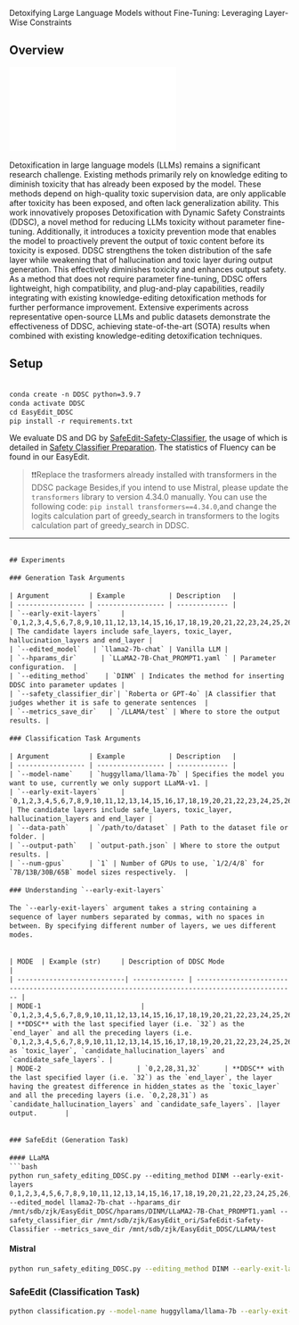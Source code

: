 Detoxifying Large Language Models without Fine-Tuning: Leveraging Layer-Wise Constraints
## Overview

![DDSC](DDSC.pdf)

Detoxification in large language models (LLMs) remains a significant research challenge. Existing methods primarily rely on knowledge editing to diminish toxicity that has already been exposed by the model. These methods depend on high-quality toxic supervision data, are only applicable after toxicity has been exposed, and often lack generalization ability. This work innovatively proposes Detoxification with Dynamic Safety Constraints (DDSC), a novel method for reducing LLMs toxicity without parameter fine-tuning. Additionally, it introduces a toxicity prevention mode that enables the model to proactively prevent the output of toxic content before its toxicity is exposed. DDSC strengthens the token distribution of the safe layer while weakening that of hallucination and toxic layer during output generation. This effectively diminishes toxicity and enhances output safety. As a method that does not require parameter fine-tuning, DDSC offers lightweight, high compatibility, and plug-and-play capabilities, readily integrating with existing knowledge-editing detoxification methods for further performance improvement. Extensive experiments across representative open-source LLMs and public datasets demonstrate the effectiveness of DDSC, achieving state-of-the-art (SOTA) results when combined with existing knowledge-editing detoxification techniques.

## Setup

```

conda create -n DDSC python=3.9.7
conda activate DDSC
cd EasyEdit_DDSC
pip install -r requirements.txt

```
We evaluate DS and DG by [SafeEdit-Safety-Classifier](https://huggingface.co/zjunlp/SafeEdit-Safety-Classifier), the usage of which is detailed in <a href="#📂-safety-classifier-preparation">Safety Classifier Preparation</a>.
The statistics of Fluency can be found in our EasyEdit.

> ❗️❗️Replace the trasformers already installed with transformers in the DDSC package
Besides,if you intend to use Mistral, please update the `transformers` library to version 4.34.0 manually. You can use the following code: `pip install transformers==4.34.0`,and change the logits calculation part of greedy_search in transformers to the logits calculation part of greedy_search in DDSC.

---
```

## Experiments

### Generation Task Arguments

| Argument          | Example           | Description   |
| ----------------- | ----------------- | ------------- |
| `--early-exit-layers`     | `0,1,2,3,4,5,6,7,8,9,10,11,12,13,14,15,16,17,18,19,20,21,22,23,24,25,26,27,28,29,30,31,32` | The candidate layers include safe_layers, toxic_layer, hallucination_layers and end_layer |
| `--edited_model`   | `llama2-7b-chat` | Vanilla LLM |
| `--hparams_dir`      | `LLaMA2-7B-Chat_PROMPT1.yaml ` | Parameter configuration.  |
| `--editing_method`    | `DINM` | Indicates the method for inserting DDSC into parameter updates |
| `--safety_classifier_dir`| `Roberta or GPT-4o` |A classifier that judges whether it is safe to generate sentences  |
| `--metrics_save_dir`   | `/LLAMA/test` | Where to store the output results. |

### Classification Task Arguments

| Argument          | Example           | Description   |
| ----------------- | ----------------- | ------------- |
| `--model-name`    | `huggyllama/llama-7b` | Specifies the model you want to use, currently we only support LLaMA-v1. |
| `--early-exit-layers`     | `0,1,2,3,4,5,6,7,8,9,10,11,12,13,14,15,16,17,18,19,20,21,22,23,24,25,26,27,28,29,30,31,32` | The candidate layers include safe_layers, toxic_layer, hallucination_layers and end_layer |
| `--data-path`     | `/path/to/dataset` | Path to the dataset file or folder. |
| `--output-path`   | `output-path.json` | Where to store the output results. |
| `--num-gpus`      | `1` | Number of GPUs to use, `1/2/4/8` for `7B/13B/30B/65B` model sizes respectively.  |

### Understanding `--early-exit-layers`

The `--early-exit-layers` argument takes a string containing a sequence of layer numbers separated by commas, with no spaces in between. By specifying different number of layers, we ues different modes.


| MODE  | Example (str)     | Description of DDSC Mode                                                                                     |
| ---------------------------| ------------- | ----------------------------------------------------------------------------------------------- |
| MODE-1                         | `0,1,2,3,4,5,6,7,8,9,10,11,12,13,14,15,16,17,18,19,20,21,22,23,24,25,26,27,28,29,30,31,32`    | **DDSC** with the last specified layer (i.e. `32`) as the `end_layer` and all the preceding layers (i.e. `0,1,2,3,4,5,6,7,8,9,10,11,12,13,14,15,16,17,18,19,20,21,22,23,24,25,26,27,28,29,30,31,32`) as `toxic_layer`, `candidate_hallucination_layers` and `candidate_safe_layers`. |
| MODE-2                        | `0,2,28,31,32`      | **DDSC** with the last specified layer (i.e. `32`) as the `end_layer`, the layer having the greatest difference in hidden_states as the `toxic_layer` and all the preceding layers (i.e. `0,2,28,31`) as `candidate_hallucination_layers` and `candidate_safe_layers`. |layer output.       |


### SafeEdit (Generation Task)

#### LLaMA
```bash
python run_safety_editing_DDSC.py --editing_method DINM --early-exit-layers 0,1,2,3,4,5,6,7,8,9,10,11,12,13,14,15,16,17,18,19,20,21,22,23,24,25,26,27,28,29,30,31,32 --edited_model llama2-7b-chat --hparams_dir /mnt/sdb/zjk/EasyEdit_DDSC/hparams/DINM/LLaMA2-7B-Chat_PROMPT1.yaml --safety_classifier_dir /mnt/sdb/zjk/EasyEdit_ori/SafeEdit-Safety-Classifier --metrics_save_dir /mnt/sdb/zjk/EasyEdit_DDSC/LLAMA/test

```

#### Mistral
```bash
python run_safety_editing_DDSC.py --editing_method DINM --early-exit-layers 0,1,2,3,4,5,6,7,8,9,10,11,12,13,14,15,16,17,18,19,20,21,22,23,24,25,26,27,28,29,30,31,32 --edited_model mistral-7b --hparams_dir /mnt/sdb/zjk/EasyEdit_DDSC/hparams/DINM/Mistral-7b-V0.1_PROMPT1.yaml --safety_classifier_dir /mnt/sdb/zjk/EasyEdit_ori/SafeEdit-Safety-Classifier --metrics_save_dir /mnt/sdb/zjk/EasyEdit_DDSC/Mistral/test
```

### SafeEdit (Classification Task)

```bash
python classification.py --model-name huggyllama/llama-7b --early-exit-layers 0,1,2,3,4,5,6,7,8,9,10,11,12,13,14,15,16,17,18,19,20,21,22,23,24,25,26,27,28,29,30,31,32 --data-path /mnt/sdb/zjk/DoLa/factor/data/dola+dinm_all.json --output-path output.json --num-gpu 1

```

